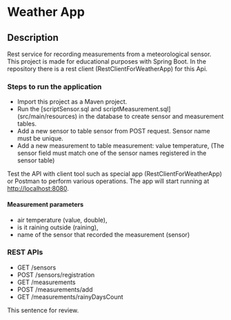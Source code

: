# Weather App 
## Description
Rest service for recording measurements from a meteorological sensor.
This project is made for educational purposes with Spring Boot. In the repository there is a rest client (RestClientForWeatherApp) for this Api.

### Steps to run the application
- Import this project as a Maven project.
- Run the [scriptSensor.sql and scriptMeasurement.sql]  (src/main/resources) in the database to create sensor and measurement tables.
- Add a new sensor to table sensor from POST request. Sensor name must be unique.
- Add a new measurement to table measurement: value temperature,  (The sensor field must match one of the sensor names registered in the sensor table)

Test the API with client tool such as special app (RestClientForWeatherApp) or Postman to perform various operations.
The app will start running at <http://localhost:8080>.
#### Measurement parameters
- air temperature (value, double),
- is it raining outside (raining),
- name of the sensor that recorded the measurement (sensor)

### REST APIs
- GET /sensors
- POST /sensors/registration
- GET /measurements
- POST /measurements/add
- GET /measurements/rainyDaysCount

This sentence for review.